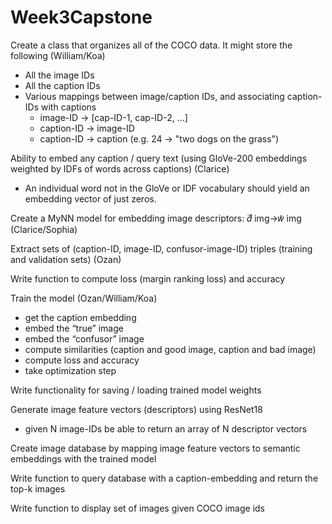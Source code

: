 # Week3Capstone

Create a class that organizes all of the COCO data. It might store the following (William/Koa)
- All the image IDs
- All the caption IDs
- Various mappings between image/caption IDs, and associating caption-IDs with captions
    - image-ID -> [cap-ID-1, cap-ID-2, ...]
    - caption-ID -> image-ID
    - caption-ID -> caption (e.g. 24 -> "two dogs on the grass")

Ability to embed any caption / query text (using GloVe-200 embeddings weighted by IDFs of words across captions) (Clarice)
- An individual word not in the GloVe or IDF vocabulary should yield an embedding vector of just zeros.

Create a MyNN model for embedding image descriptors: 𝑑⃗ img→𝑤̂ img (Clarice/Sophia)

Extract sets of (caption-ID, image-ID, confusor-image-ID) triples (training and validation sets) (Ozan)

Write function to compute loss (margin ranking loss) and accuracy

Train the model (Ozan/William/Koa)
- get the caption embedding
- embed the “true” image
- embed the “confusor” image
- compute similarities (caption and good image, caption and bad image)
- compute loss and accuracy
- take optimization step

Write functionality for saving / loading trained model weights

Generate image feature vectors (descriptors) using ResNet18
- given N image-IDs be able to return an array of N descriptor vectors

Create image database by mapping image feature vectors to semantic embeddings with the trained model

Write function to query database with a caption-embedding and return the top-k images

Write function to display set of images given COCO image ids
